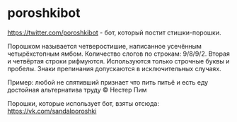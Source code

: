 # poroshkibot

https://twitter.com/poroshkibot - бот, который постит стишки-порошки.

Порошком называется четверостишие, написанное усечённым четырёхстопным ямбом.
Количество слогов по строкам: 9/8/9/2.
Вторая и четвёртая строки рифмуются.
Используются только строчные буквы и пробелы.
Знаки препинания допускаются в исключительных случаях. 

Пример:
любой не спятивший признает
что пить питьё и есть еду
достойная альтернатива
труду
© Нестер Пим

Порошки, которые использует бот, взяты отсюда: https://vk.com/sandalporoshki
